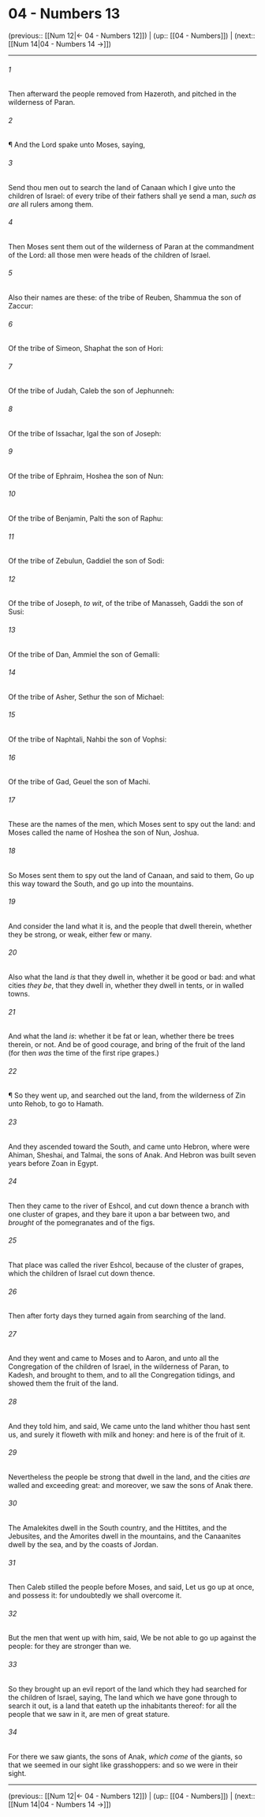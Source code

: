 # 04 - Numbers 13

(previous:: [[Num 12|← 04 - Numbers 12]]) | (up:: [[04 - Numbers]]) | (next:: [[Num 14|04 - Numbers 14 →]])

***


###### 1 
Then afterward the people removed from Hazeroth, and pitched in the wilderness of Paran. 

###### 2 
¶ And the Lord spake unto Moses, saying, 

###### 3 
Send thou men out to search the land of Canaan which I give unto the children of Israel: of every tribe of their fathers shall ye send a man, _such as are_ all rulers among them. 

###### 4 
Then Moses sent them out of the wilderness of Paran at the commandment of the Lord: all those men were heads of the children of Israel. 

###### 5 
Also their names are these: of the tribe of Reuben, Shammua the son of Zaccur: 

###### 6 
Of the tribe of Simeon, Shaphat the son of Hori: 

###### 7 
Of the tribe of Judah, Caleb the son of Jephunneh: 

###### 8 
Of the tribe of Issachar, Igal the son of Joseph: 

###### 9 
Of the tribe of Ephraim, Hoshea the son of Nun: 

###### 10 
Of the tribe of Benjamin, Palti the son of Raphu: 

###### 11 
Of the tribe of Zebulun, Gaddiel the son of Sodi: 

###### 12 
Of the tribe of Joseph, _to wit_, of the tribe of Manasseh, Gaddi the son of Susi: 

###### 13 
Of the tribe of Dan, Ammiel the son of Gemalli: 

###### 14 
Of the tribe of Asher, Sethur the son of Michael: 

###### 15 
Of the tribe of Naphtali, Nahbi the son of Vophsi: 

###### 16 
Of the tribe of Gad, Geuel the son of Machi. 

###### 17 
These are the names of the men, which Moses sent to spy out the land: and Moses called the name of Hoshea the son of Nun, Joshua. 

###### 18 
So Moses sent them to spy out the land of Canaan, and said to them, Go up this way toward the South, and go up into the mountains. 

###### 19 
And consider the land what it is, and the people that dwell therein, whether they be strong, or weak, either few or many. 

###### 20 
Also what the land _is_ that they dwell in, whether it be good or bad: and what cities _they be_, that they dwell in, whether they dwell in tents, or in walled towns. 

###### 21 
And what the land _is_: whether it be fat or lean, whether there be trees therein, or not. And be of good courage, and bring of the fruit of the land (for then _was_ the time of the first ripe grapes.) 

###### 22 
¶ So they went up, and searched out the land, from the wilderness of Zin unto Rehob, to go to Hamath. 

###### 23 
And they ascended toward the South, and came unto Hebron, where were Ahiman, Sheshai, and Talmai, the sons of Anak. And Hebron was built seven years before Zoan in Egypt. 

###### 24 
Then they came to the river of Eshcol, and cut down thence a branch with one cluster of grapes, and they bare it upon a bar between two, and _brought_ of the pomegranates and of the figs. 

###### 25 
That place was called the river Eshcol, because of the cluster of grapes, which the children of Israel cut down thence. 

###### 26 
Then after forty days they turned again from searching of the land. 

###### 27 
And they went and came to Moses and to Aaron, and unto all the Congregation of the children of Israel, in the wilderness of Paran, to Kadesh, and brought to them, and to all the Congregation tidings, and showed them the fruit of the land. 

###### 28 
And they told him, and said, We came unto the land whither thou hast sent us, and surely it floweth with milk and honey: and here is of the fruit of it. 

###### 29 
Nevertheless the people be strong that dwell in the land, and the cities _are_ walled and exceeding great: and moreover, we saw the sons of Anak there. 

###### 30 
The Amalekites dwell in the South country, and the Hittites, and the Jebusites, and the Amorites dwell in the mountains, and the Canaanites dwell by the sea, and by the coasts of Jordan. 

###### 31 
Then Caleb stilled the people before Moses, and said, Let us go up at once, and possess it: for undoubtedly we shall overcome it. 

###### 32 
But the men that went up with him, said, We be not able to go up against the people: for they are stronger than we. 

###### 33 
So they brought up an evil report of the land which they had searched for the children of Israel, saying, The land which we have gone through to search it out, is a land that eateth up the inhabitants thereof: for all the people that we saw in it, are men of great stature. 

###### 34 
For there we saw giants, the sons of Anak, _which come_ of the giants, so that we seemed in our sight like grasshoppers: and so we were in their sight.

***

(previous:: [[Num 12|← 04 - Numbers 12]]) | (up:: [[04 - Numbers]]) | (next:: [[Num 14|04 - Numbers 14 →]])
